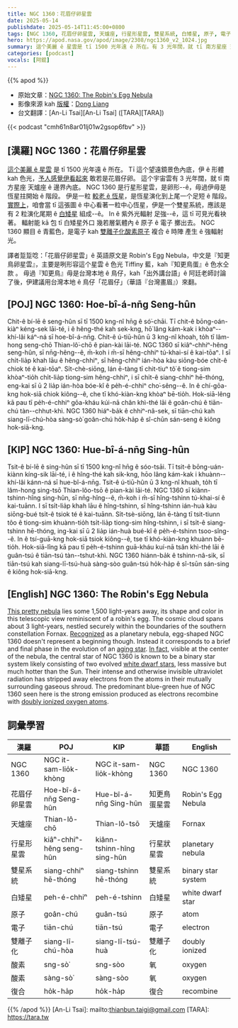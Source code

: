 ```yaml
---
title: NGC 1360：花眉仔卵星雲
date: 2025-05-14
publishdate: 2025-05-14T11:45:00+0800
tags: [NGC 1360, 花眉仔卵星雲, 天爐座, 行星形星雲, 雙星系統, 白矮星, 原子, 電子, 雙離子化, 酸素, 復合]
hero: https://apod.nasa.gov/apod/image/2308/ngc1360_v2_1024.jpg
summary: 這个美麗 ê 星雲是 tī 1500 光年遠 ê 所在。有 3 光年闊，就 tī 南方星座 天爐座 ê 邊界內底。
categories: [podcast]
vocals: [阿錕]
---
```


{{% apod %}}

- 原始文章：[NGC 1360: The Robin's Egg Nebula](https://apod.nasa.gov/apod/ap250514.html)
- 影像來源 kah [版權][copyright]：[Dong Liang](https://www.astrobin.com/users/yadimisi2010/)
- 台文翻譯：[An-Li Tsai][An-Li Tsai] ([TARA][TARA])


{{< podcast "cmh61n8ar01lj01w2gsop6fbv" >}}

## [漢羅] NGC 1360：花眉仔卵星雲
[這个美麗 ê 星雲][This pretty nebula] 是 tī 1500 光年遠 ê 所在。
Tī 這个望遠鏡景色內底，伊 ê 形體 kah 色光，[予人感覺伊看起來][Recognized] 敢若是花眉仔卵。
這个宇宙雲有 3 光年闊，就 tī 南方星座 天爐座 ê 邊界內底。
NGC 1360 是行星形星雲，是卵形--ê，毋過伊毋是恆星拄開始 ê 階段。
伊是一粒 [較老 ê 恆星][aging star]，是恆星演化到上尾一个足短 ê 階段。
[實際上][In fact]，咱會當 tī 這張圖 ê 中心看著一粒中心恆星，伊是一个雙星系統，應該是有 2 粒演化尾期 ê [白矮星][white dwarf stars] 組成--ê。
In ê 紫外光輻射 足強--ê，這 tī 可見光看袂著。
輻射能 kā 包 tī 白矮星外口 幾若層氣體內 ê 原子 ê 電子 擲出去。
NGC 1360 顯目 ê 青藍色，是電子 kah [雙離子化酸素原子][doubly ionized oxygen atoms] 複合 ê 時陣 產生 ê 強輻射光。

譯者踅踅唸：「花眉仔卵星雲」ê 英語原文是 Robin's Egg Nebula，中文是『知更鳥卵星雲』，主要是咧形容這个星雲 ê 色光 Tiffiny 藍，kah『知更鳥蛋』ê 色水仝款 。
毋過『知更鳥』毋是台灣本地 ê 鳥仔，kah「出外講台語」ê 阿廷老師討論了後，伊建議用台灣本地 ê 鳥仔「花眉仔」（華語『台灣畫眉』）來翻。

## [POJ] NGC 1360: Hoe-bî-á-nn̄g Seng-hûn
Chit-ê bí-lē ê seng-hûn sī tī 1500 kng-nî hn̄g ê só͘-chāi.
Tī chit-ê bōng-oán-kiàⁿ kéng-sek lāi-té, i ê hêng-thé kah sek-kng, hō͘ lâng kám-kak i khòaⁿ--khí-lâi káⁿ-ná sī hoe-bî-á-nn̄g.
Chit-ê ú-tiū-hûn ū 3 kng-nî khoah, to̍h tī lâm-hong seng-chō Thian-lô͘-chō ê pian-kài lāi-té.
NGC 1360 sī kiâⁿ-chhiⁿ-hêng seng-hûn, sī nn̄g-hêng--ê, m̄-koh i m̄-sī hêng-chhiⁿ tú-khai-sí ê kai-tōaⁿ.
I sī chi̍t-lia̍p khah lāu ê hêng-chhiⁿ, sī hêng-chhiⁿ ián-hòa kàu siōng-bóe chi̍t-ê chiok té ê kai-tōaⁿ.
Si̍t-chè-siōng, lán ē-tàng tī chit-tiuⁿ tô͘ ê tiong-sim khòaⁿ-tio̍h chi̍t-lia̍p tiong-sim hêng-chhiⁿ, i sī chi̍t-ê siang-chhiⁿ hē-thóng, eng-kai sī ū 2 lia̍p ián-hòa bóe-kî ê pe̍h-é-chhiⁿ cho͘-sêng--ê.
In ê chí-gōa-kng hok-siā chiok kiông--ê, che tī khó-kiàn-kng khòaⁿ bē-tio̍h.
Hok-siā-lêng kā pau tī pe̍h-é-chhiⁿ gōa-kháu kúi-nā chân khì-thé lāi ê goân-chú ê tiān-chú tàn--chhut-khì.
NGC 1360 hiáⁿ-ba̍k ê chhiⁿ-nâ-sek, sī tiān-chú kah siang-lī-chú-hòa sàng-sò͘ goân-chú ho̍k-ha̍p ê sî-chūn sán-seng ê kiông hok-siā-kng.

## [KIP] NGC 1360: Hue-bî-á-nn̄g Sing-hûn
Tsit-ê bí-lē ê sing-hûn sī tī 1500 kng-nî hn̄g ê sóo-tsāi.
Tī tsit-ê bōng-uán-kiànn kíng-sik lāi-té, i ê hîng-thé kah sik-kng, hōo lâng kám-kak i khuànn--khí-lâi kánn-ná sī hue-bî-á-nn̄g.
Tsit-ê ú-tiū-hûn ū 3 kng-nî khuah, to̍h tī lâm-hong sing-tsō Thian-lôo-tsō ê pian-kài lāi-té.
NGC 1360 sī kiânn-tshinn-hîng sing-hûn, sī nn̄g-hîng--ê, m̄-koh i m̄-sī hîng-tshinn tú-khai-sí ê kai-tuānn.
I sī tsi̍t-lia̍p khah lāu ê hîng-tshinn, sī hîng-tshinn ián-huà kàu siōng-bué tsi̍t-ê tsiok té ê kai-tuānn.
Si̍t-tsè-siōng, lán ē-tàng tī tsit-tiunn tôo ê tiong-sim khuànn-tio̍h tsi̍t-lia̍p tiong-sim hîng-tshinn, i sī tsi̍t-ê siang-tshinn hē-thóng, ing-kai sī ū 2 lia̍p ián-huà bué-kî ê pe̍h-é-tshinn tsoo-sîng--ê.
In ê tsí-guā-kng hok-siā tsiok kiông--ê, tse tī khó-kiàn-kng khuànn bē-tio̍h.
Hok-siā-lîng kā pau tī pe̍h-é-tshinn guā-kháu kuí-nā tsân khì-thé lāi ê guân-tsú ê tiān-tsú tàn--tshut-khì.
NGC 1360 hiánn-ba̍k ê tshinn-nâ-sik, sī tiān-tsú kah siang-lī-tsú-huà sàng-sòo guân-tsú ho̍k-ha̍p ê sî-tsūn sán-sing ê kiông hok-siā-kng.

## [English] NGC 1360: The Robin's Egg Nebula
[This pretty nebula][This pretty nebula] lies some 1,500 light-years away, its shape and color in this telescopic view reminiscent of a robin's egg.
The cosmic cloud spans about 3 light-years, nestled securely within the boundaries of the southern constellation Fornax.
[Recognized][Recognized] as a planetary nebula, egg-shaped NGC 1360 doesn't represent a beginning though.
Instead it corresponds to a brief and final phase in the evolution of an [aging star][aging star].
[In fact][In fact], visible at the center of the nebula, the central star of NGC 1360 is known to be a binary star system likely consisting of two evolved [white dwarf stars][white dwarf stars], less massive but much hotter than the Sun.
Their intense and otherwise invisible ultraviolet radiation has stripped away electrons from the atoms in their mutually surrounding gaseous shroud.
The predominant blue-green hue of NGC 1360 seen here is the strong emission produced as electrons recombine with [doubly ionized oxygen atoms][doubly ionized oxygen atoms].

## 詞彙學習

|漢羅|POJ|KIP|華語|English|
|-|-|-|-|-|
|NGC 1360|NGC it-sam-lio̍k-khòng|NGC it-sam-lio̍k-khòng|NGC 1360|NGC 1360|
|花眉仔卵星雲|Hoe-bî-á-nn̄g Seng-hûn|Hue-bî-á-nn̄g Sing-hûn|知更鳥蛋星雲|Robin's Egg Nebula|
|天爐座|Thian-lô-chō|Thian-lô-tsō|天爐座|Fornax|
|行星形星雲|kiâⁿ-chhiⁿ-hêng seng-hûn|kiânn-tshinn-hîng sing-hûn|行星狀星雲|planetary nebula|
|雙星系統|siang-chhiⁿ hē-thóng|siang-tshinn hē-thóng|雙星系統|binary star system|
|白矮星|peh-é-chhiⁿ|peh-é-tshinn|白矮星|white dwarf star|
|原子|goân-chú|guân-tsú|原子|atom|
|電子|tiān-chú|tiān-tsú|電子|electron|
|雙離子化|siang-lī-chú-hòa|siang-lī-tsú-huà|雙離子化|doubly ionized|
|酸素|sng-sò͘|sng-sòo|氧|oxygen|
|酸素|sàng-sò͘|sàng-sòo|氧|oxygen|
|復合|ho̍k-ha̍p|ho̍k-ha̍p|復合|recombine|

{{% /apod %}}
[An-Li Tsai]: mailto:thianbun.taigi@gmail.com
[TARA]: https://tara.tw

[copyright]: https://apod.nasa.gov/apod/fap/lib/about_apod.html#srapply
[License3]: https://creativecommons.org/licenses/by-nc-nd/3.0/
[License2]:https://creativecommons.org/licenses/by-nc-nd/2.0/

[This pretty nebula]:https://www.astrobin.com/0qzjt9/
[Recognized]:https://www.nasa.gov/multimedia/imagegallery/image_feature_2395.html
[aging star]:https://en.wikipedia.org/wiki/Stellar_evolution#Mature_stars
[In fact]:https://arxiv.org/abs/1703.10891
[white dwarf stars]:https://imagine.gsfc.nasa.gov/science/objects/dwarfs2.html
[doubly ionized oxygen atoms]:https://en.wikipedia.org/wiki/Nebulium
